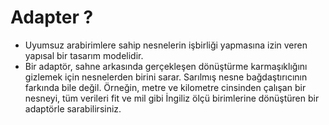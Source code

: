 # Adapter ? 

* Uyumsuz arabirimlere sahip nesnelerin işbirliği yapmasına izin veren yapısal bir tasarım modelidir.
* Bir adaptör, sahne arkasında gerçekleşen dönüştürme karmaşıklığını gizlemek için 
nesnelerden birini sarar. Sarılmış nesne bağdaştırıcının farkında bile değil. Örneğin, 
metre ve kilometre cinsinden çalışan bir nesneyi, tüm verileri fit ve mil gibi İngiliz ölçü birimlerine 
dönüştüren bir adaptörle sarabilirsiniz.


